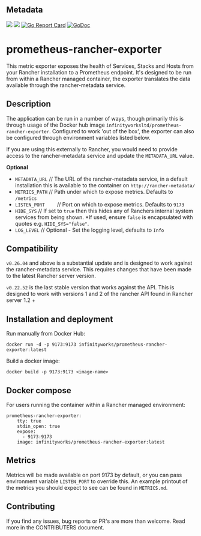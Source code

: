 ## Metadata
[![](https://images.microbadger.com/badges/version/infinityworks/prometheus-rancher-exporter.svg)](http://microbadger.com/images/infinityworks/prometheus-rancher-exporter "Get your own version badge on microbadger.com") [![](https://images.microbadger.com/badges/image/infinityworks/prometheus-rancher-exporter.svg)](http://microbadger.com/images/infinityworks/prometheus-rancher-exporter "Get your own image badge on microbadger.com")
[![Go Report Card](https://goreportcard.com/badge/github.com/infinityworks/prometheus-rancher-exporter)](https://goreportcard.com/report/github.com/infinityworks/prometheus-rancher-exporter)
[![GoDoc](https://godoc.org/github.com/infinityworks/prometheus-rancher-exporter?status.svg)](https://godoc.org/github.com/infinityworks/prometheus-rancher-exporter)


# prometheus-rancher-exporter

This metric exporter exposes the health of Services, Stacks and Hosts from your Rancher installation to a Prometheus endpoint.
It's designed to be run from within a Rancher managed container, the exporter translates the data available through the rancher-metadata service.

## Description

The application can be run in a number of ways, though primarily this is through usage of the Docker hub image `infinityworksltd/prometheus-rancher-exporter`. 
Configured to work 'out of the box', the exporter can also be configured through environment variables listed below.

If you are using this externally to Rancher, you would need to provide access to the rancher-metadata service and update the `METADATA_URL` value.


**Optional**
* `METADATA_URL`          // The URL of the rancher-metadata service, in a default installation this is available to the container on `http://rancher-metadata/`
* `METRICS_PATH`          // Path under which to expose metrics. Defaults to `/metrics`
* `LISTEN_PORT    `       // Port on which to expose metrics. Defaults to `9173`
* `HIDE_SYS`              // If set to `true` then this hides any of Ranchers internal system services from being shown. *If used, ensure `false` is encapsulated with quotes e.g. `HIDE_SYS="false"`.
*	`LOG_LEVEL`           // Optional - Set the logging level, defaults to `Info`

## Compatibility

`v0.26.04` and above is a substantial update and is designed to work against the rancher-metadata service. This requires changes that have been made to the latest Rancher server version.

`v0.22.52` is the last stable version that works against the API. This is designed to work with versions 1 and 2 of the rancher API found in Rancher server 1.2 +

## Installation and deployment

Run manually from Docker Hub:
```
docker run -d -p 9173:9173 infinityworks/prometheus-rancher-exporter:latest
```

Build a docker image:
```
docker build -p 9173:9173 <image-name>
```

## Docker compose

For users running the container within a Rancher managed environment:
```
prometheus-rancher-exporter:
    tty: true
    stdin_open: true
    expose:
      - 9173:9173
    image: infinityworks/prometheus-rancher-exporter:latest
```

## Metrics

Metrics will be made available on port 9173 by default, or you can pass environment variable ```LISTEN_PORT``` to override this.
An example printout of the metrics you should expect to see can be found in `METRICS.md`.

## Contributing

If you find any issues, bug reports or PR's are more than welcome. Read more in the CONTRIBUTERS document.
